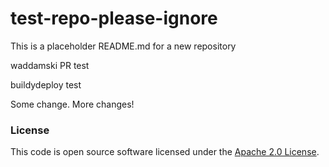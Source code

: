 
# test-repo-please-ignore

This is a placeholder README.md for a new repository

waddamski PR test

buildydeploy test

Some change. More changes!

### License

This code is open source software licensed under the [Apache 2.0 License]("http://www.apache.org/licenses/LICENSE-2.0.html").
